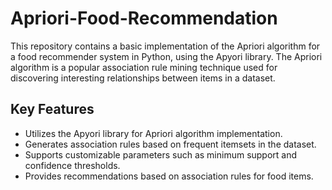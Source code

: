 # Apriori-Food-Recommendation

This repository contains a basic implementation of the Apriori algorithm for a food recommender system in Python, using the Apyori library. The Apriori algorithm is a popular association rule mining technique used for discovering interesting relationships between items in a dataset.

## Key Features
- Utilizes the Apyori library for Apriori algorithm implementation.
- Generates association rules based on frequent itemsets in the dataset.
- Supports customizable parameters such as minimum support and confidence thresholds.
- Provides recommendations based on association rules for food items.
